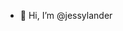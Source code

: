 - 👋 Hi, I’m @jessylander

<!---
jessylander/jessylander is a ✨ special ✨ repository because its `README.md` (this file) appears on your GitHub profile.
You can click the Preview link to take a look at your changes.
--->
